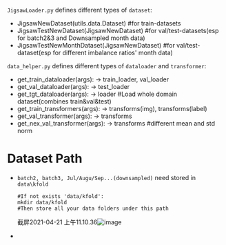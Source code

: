 `JigsawLoader.py` defines different types of `dataset`:
  * JigsawNewDataset(utils.data.Dataset) #for train-datasets
  * JigsawTestNewDataset(JigsawNewDataset) #for val/test-datasets(esp for batch2&3 and Downsampled month data)
  * JigsawTestNewMonthDataset(JigsawNewDataset) #for val/test-dataset(esp for different imbalance ratios' month data)
 
 `data_helper.py` defines different types of `dataloader` and `transformer`:
  * get_train_dataloader(args): -> train_loader, val_loader
  * get_val_dataloader(args): -> test_loader
  * get_tgt_dataloader(args): -> loader #Load whole domain dataset(combines train&val&test)
  * get_train_transformers(args): -> transforms(img), transforms(label)
  * get_val_transformer(args): -> transforms
  * get_nex_val_transformer(args): -> transforms #different mean and std norm

# Dataset Path
* `batch2, batch3, Jul/Augu/Sep...(downsampled)` need stored in `data\kfold`
  ```
  #If not exists 'data/kfold':
  mkdir data/kfold
  #Then store all your data folders under this path
  ```
  截屏2021-04-21 上午11.10.36![image](https://user-images.githubusercontent.com/39040787/115491263-3a2ec280-a292-11eb-9915-14796de94acb.png)

* 
